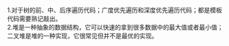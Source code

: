 1.对于树的前、中、后序遍历代码；广度优先遍历和深度优先遍历代码；都是模板代码需要熟记敲出。  
2.堆是一种抽象的数据结构，它可以快速的拿到很多数据中的最大值或者最小值；二叉堆是堆的一种实现，它很常见但并不是最优的实现。